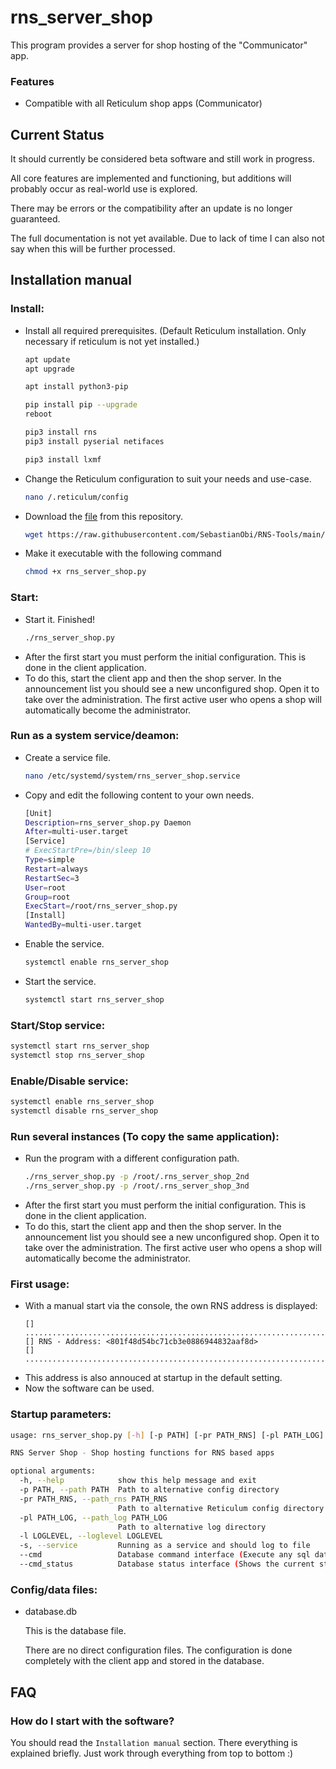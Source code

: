 # rns_server_shop
This program provides a server for shop hosting of the "Communicator" app.


### Features
- Compatible with all Reticulum shop apps (Communicator)


## Current Status
It should currently be considered beta software and still work in progress.

All core features are implemented and functioning, but additions will probably occur as real-world use is explored.

There may be errors or the compatibility after an update is no longer guaranteed.

The full documentation is not yet available. Due to lack of time I can also not say when this will be further processed.


## Installation manual

### Install:
- Install all required prerequisites. (Default Reticulum installation. Only necessary if reticulum is not yet installed.)
  ```bash
  apt update
  apt upgrade
  
  apt install python3-pip
  
  pip install pip --upgrade
  reboot
  
  pip3 install rns
  pip3 install pyserial netifaces
  
  pip3 install lxmf
  ```
- Change the Reticulum configuration to suit your needs and use-case.
  ```bash
  nano /.reticulum/config
  ```
- Download the [file](rns_server_shop.py) from this repository.
  ```bash
  wget https://raw.githubusercontent.com/SebastianObi/RNS-Tools/main/rns_server_shop/rns_server_shop.py
  ```
- Make it executable with the following command
  ```bash
  chmod +x rns_server_shop.py
  ```

### Start:
- Start it. Finished!
  ```bash
  ./rns_server_shop.py
  ```
- After the first start you must perform the initial configuration. This is done in the client application.
- To do this, start the client app and then the shop server. In the announcement list you should see a new unconfigured shop. Open it to take over the administration. The first active user who opens a shop will automatically become the administrator.


### Run as a system service/deamon:
- Create a service file.
  ```bash
  nano /etc/systemd/system/rns_server_shop.service
  ```
- Copy and edit the following content to your own needs.
  ```bash
  [Unit]
  Description=rns_server_shop.py Daemon
  After=multi-user.target
  [Service]
  # ExecStartPre=/bin/sleep 10
  Type=simple
  Restart=always
  RestartSec=3
  User=root
  Group=root
  ExecStart=/root/rns_server_shop.py
  [Install]
  WantedBy=multi-user.target
  ```
- Enable the service.
  ```bash
  systemctl enable rns_server_shop
  ```
- Start the service.
  ```bash
  systemctl start rns_server_shop
  ```


### Start/Stop service:
  ```bash
  systemctl start rns_server_shop
  systemctl stop rns_server_shop
  ```


### Enable/Disable service:
  ```bash
  systemctl enable rns_server_shop
  systemctl disable rns_server_shop
  ```


### Run several instances (To copy the same application):
- Run the program with a different configuration path.
  ```bash
  ./rns_server_shop.py -p /root/.rns_server_shop_2nd
  ./rns_server_shop.py -p /root/.rns_server_shop_3nd
  ```
- After the first start you must perform the initial configuration. This is done in the client application.
- To do this, start the client app and then the shop server. In the announcement list you should see a new unconfigured shop. Open it to take over the administration. The first active user who opens a shop will automatically become the administrator.


### First usage:
- With a manual start via the console, the own RNS address is displayed:
  ```
  [] ...............................................................................
  [] RNS - Address: <801f48d54bc71cb3e0886944832aaf8d>
  [] ...............................................................................`
  ```
- This address is also annouced at startup in the default setting.
- Now the software can be used.


### Startup parameters:
```bash
usage: rns_server_shop.py [-h] [-p PATH] [-pr PATH_RNS] [-pl PATH_LOG] [-l LOGLEVEL] [-s] [--cmd] [--cmd_status]

RNS Server Shop - Shop hosting functions for RNS based apps

optional arguments:
  -h, --help            show this help message and exit
  -p PATH, --path PATH  Path to alternative config directory
  -pr PATH_RNS, --path_rns PATH_RNS
                        Path to alternative Reticulum config directory
  -pl PATH_LOG, --path_log PATH_LOG
                        Path to alternative log directory
  -l LOGLEVEL, --loglevel LOGLEVEL
  -s, --service         Running as a service and should log to file
  --cmd                 Database command interface (Execute any sql database command)
  --cmd_status          Database status interface (Shows the current status)
```


### Config/data files:
- database.db
  
  This is the database file.
  
  There are no direct configuration files. The configuration is done completely with the client app and stored in the database.


## FAQ

### How do I start with the software?
You should read the `Installation manual` section. There everything is explained briefly. Just work through everything from top to bottom :)